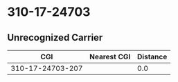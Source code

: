 # 310-17-24703
## Unrecognized Carrier


| CGI | Nearest CGI | Distance |
|-----|-------------|----------|
| 310-17-24703-207 |  | 0.0 |
